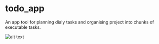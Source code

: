 # todo_app
An app tool for planning dialy tasks and organising project into chunks of executable tasks.

![alt text](https://raw.githubusercontent.com/kkoderr/todo_app/tree/master/todo/static/todoproject.png)